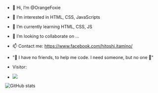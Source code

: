 - 👋 Hi, I’m @OrangeFoxie
- 👀 I’m interested in HTML, CSS, JavaScripts
- 🌱 I’m currently learning HTML, CSS, JS
- 💞️ I’m looking to collaborate on ...
- 📫 Contact me: https://www.facebook.com/hitoshi.itamino/

- "🌱 I have no friends, to help me code. I need someone, but no one 👀"
- Visitor:
- ![](https://visitor-badge.laobi.icu/badge?page_id=CharalambosIoannou.OrangeFoxie)

![GitHub stats](https://github-readme-stats.vercel.app/api?username=OrangeFoxie&show_icons=true&theme=tokyonight)









<!---
OrangeFoxie/OrangeFoxie is a ✨ special ✨ repository because its `README.md` (this file) appears on your GitHub profile.
You can click the Preview link to take a look at your changes.
--->
